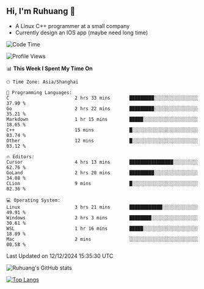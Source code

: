 ## Hi, I'm Ruhuang 👋

- A Linux C++ programmer at a small company
- Currently design an IOS app (maybe need long time)

<!--START_SECTION:waka-->
![Code Time](http://img.shields.io/badge/Code%20Time-199%20hrs%2022%20mins-blue)

![Profile Views](http://img.shields.io/badge/Profile%20Views-0-blue)

📊 **This Week I Spent My Time On** 

```text
🕑︎ Time Zone: Asia/Shanghai

💬 Programming Languages: 
C                        2 hrs 33 mins       █████████░░░░░░░░░░░░░░░░   37.90 % 
Go                       2 hrs 22 mins       █████████░░░░░░░░░░░░░░░░   35.21 % 
Markdown                 1 hr 15 mins        █████░░░░░░░░░░░░░░░░░░░░   18.65 % 
C++                      15 mins             █░░░░░░░░░░░░░░░░░░░░░░░░   03.74 % 
Other                    12 mins             █░░░░░░░░░░░░░░░░░░░░░░░░   03.12 % 

🔥 Editors: 
Cursor                   4 hrs 13 mins       ████████████████░░░░░░░░░   62.76 % 
GoLand                   2 hrs 20 mins       █████████░░░░░░░░░░░░░░░░   34.88 % 
CLion                    9 mins              █░░░░░░░░░░░░░░░░░░░░░░░░   02.36 % 

💻 Operating System: 
Linux                    3 hrs 21 mins       ████████████░░░░░░░░░░░░░   49.91 % 
Windows                  2 hrs 3 mins        ████████░░░░░░░░░░░░░░░░░   30.61 % 
WSL                      1 hr 16 mins        █████░░░░░░░░░░░░░░░░░░░░   18.89 % 
Mac                      2 mins              ░░░░░░░░░░░░░░░░░░░░░░░░░   00.58 % 
```


 Last Updated on 12/12/2024 15:35:30 UTC
<!--END_SECTION:waka-->

![Ruhuang's GitHub stats](https://github-readme-stats.vercel.app/api?username=ruhuang2001&count_private=true&hide_title=true&show_icons=true&theme=vue)

[![Top Langs](https://github-readme-stats.vercel.app/api/top-langs/?username=ruhuang2001&layout=compact)](https://github.com/anuraghazra/github-readme-stats)
